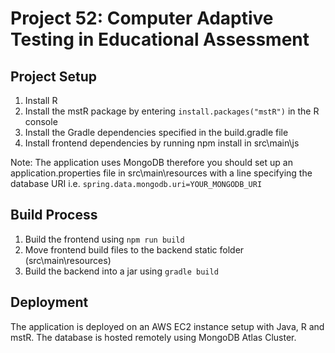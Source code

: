 # Project 52: Computer Adaptive Testing in Educational Assessment

## Project Setup
1. Install R
2. Install the mstR package by entering ```install.packages("mstR")``` in the R console
3. Install the Gradle dependencies specified in the build.gradle file
4. Install frontend dependencies by running npm install in src\main\js

Note: The application uses MongoDB therefore you should set up an application.properties file in src\main\resources with a line specifying the database URI i.e. ```spring.data.mongodb.uri=YOUR_MONGODB_URI```

## Build Process
1. Build the frontend using ```npm run build```
2. Move frontend build files to the backend static folder (src\main\resources)
3. Build the backend into a jar using ```gradle build```

## Deployment
The application is deployed on an AWS EC2 instance setup with Java, R and mstR. The database is hosted remotely using MongoDB Atlas Cluster.
